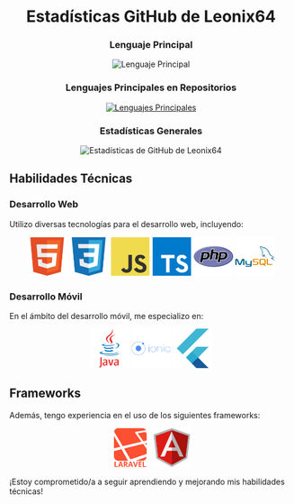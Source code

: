 <div align="center">

# Estadísticas GitHub de Leonix64

### Lenguaje Principal
![Lenguaje Principal](https://img.shields.io/github/languages/top/Leonix64/LeonixBack)

### Lenguajes Principales en Repositorios
[![Lenguajes Principales](https://github-readme-stats.vercel.app/api/top-langs/?username=Leonix64&layout=compact)](https://github.com/anuraghazra/github-readme-stats)

### Estadísticas Generales
![Estadísticas de GitHub de Leonix64](https://github-readme-stats.vercel.app/api?username=Leonix64&show_icons=true&theme=transparent)

</div>

## Habilidades Técnicas

### Desarrollo Web
Utilizo diversas tecnologías para el desarrollo web, incluyendo:

<div align="center">
  <img src="https://github.com/devicons/devicon/blob/master/icons/html5/html5-original.svg" alt="HTML" width="70"/>
  <img src="https://github.com/devicons/devicon/blob/master/icons/css3/css3-original.svg" alt="CSS" width="70"/>
  <img src="https://github.com/devicons/devicon/blob/master/icons/javascript/javascript-original.svg" alt="JavaScript" width="70"/>
  <img src="https://github.com/devicons/devicon/blob/master/icons/typescript/typescript-original.svg" alt="TypeScript" width="70"/>
  <img src="https://github.com/devicons/devicon/blob/master/icons/php/php-original.svg" alt="PHP" width="70"/>
  <img src="https://github.com/devicons/devicon/blob/master/icons/mysql/mysql-original-wordmark.svg" alt="MySQL" width="70"/>
</div>

### Desarrollo Móvil
En el ámbito del desarrollo móvil, me especializo en:

<div align="center">
  <img src="https://github.com/devicons/devicon/blob/master/icons/java/java-original-wordmark.svg" alt="Java" width="70"/>
  <img src="https://github.com/devicons/devicon/blob/master/icons/ionic/ionic-original-wordmark.svg" alt="Ionic" width="70"/>
  <img src="https://github.com/devicons/devicon/blob/master/icons/flutter/flutter-original.svg" alt="Flutter" width="70"/>
</div>

## Frameworks
Además, tengo experiencia en el uso de los siguientes frameworks:

<div align="center">
  <img src="https://github.com/devicons/devicon/blob/master/icons/laravel/laravel-plain-wordmark.svg" alt="Laravel" width="70"/>
  <img src="https://github.com/devicons/devicon/blob/master/icons/angularjs/angularjs-original.svg" alt="Angular" width="70"/>
</div>

¡Estoy comprometido/a a seguir aprendiendo y mejorando mis habilidades técnicas!
